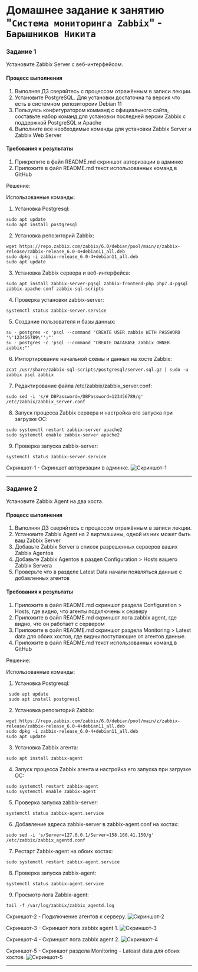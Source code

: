 # Домашнее задание к занятию "`Система мониторинга Zabbix`" - `Барышников Никита`


### Задание 1 

Установите Zabbix Server с веб-интерфейсом.

#### Процесс выполнения
1. Выполняя ДЗ сверяйтесь с процессом отражённым в записи лекции.
2. Установите PostgreSQL. Для установки достаточна та версия что есть в системном репозитороии Debian 11
3. Пользуясь конфигуратором комманд с официального сайта, составьте набор команд для установки последней версии Zabbix с поддержкой PostgreSQL и Apache
4. Выполните все необходимые команды для установки Zabbix Server и Zabbix Web Server

#### Требования к результаты 
1. Прикрепите в файл README.md скриншот авторизации в админке
2. Приложите в файл README.md текст использованных команд в GitHub

Решение:

Использованные команды:

1. Установка Postgresql:
```
sudo apt update
sudo apt install postgresql
```
2. Установка репозиторий Zabbix:
```
wget https://repo.zabbix.com/zabbix/6.0/debian/pool/main/z/zabbix-release/zabbix-release_6.0-4+debian11_all.deb
sudo dpkg -i zabbix-release_6.0-4+debian11_all.deb
sudo apt update
```
3. Установка Zabbix сервера и веб-интерфейса:
```
sudo apt install zabbix-server-pgsql zabbix-frontend-php php7.4-pgsql zabbix-apache-conf zabbix-sql-scripts
```
4. Проверка установки zabbix-server:
```
systemctl status zabbix-server.service
```
5. Создание пользователя и базы данных:
```
su - postgres -c 'psql --command "CREATE USER zabbix WITH PASSWORD '\'123456789\'';"'
su - postgres -c 'psql --command "CREATE DATABASE zabbix OWNER zabbix;"'
```
6. Импортирование начальной схемы и данных на хосте Zabbix:
```
zcat /usr/share/zabbix-sql-scripts/postgresql/server.sql.gz | sudo -u zabbix psql zabbix
```
7. Редактирование файла /etc/zabbix/zabbix_server.conf:
```
sudo sed -i 's/# DBPassword=/DBPassword=123456789/g' /etc/zabbix/zabbix_server.conf
```
8. Запуск процесcа Zabbix сервера и настройка его запуска при загрузке ОС:
```
sudo systemctl restart zabbix-server apache2
sudo systemctl enable zabbix-server apache2
```
9. Проверка запуска zabbix-server:
```
systemctl status zabbix-server.service
```

Скриншот-1 - Скриншот авторизации в админке.
![Скриншот-1](https://github.com/BaryshnikovNV/Monitoring-and-fault-tolerance/blob/main/img/9-02/9.2.1_Скриншот_авторизации_в_админке.png)

---

### Задание 2 

Установите Zabbix Agent на два хоста.

#### Процесс выполнения
1. Выполняя ДЗ сверяйтесь с процессом отражённым в записи лекции.
2. Установите Zabbix Agent на 2 виртмашины, одной из них может быть ваш Zabbix Server
3. Добавьте Zabbix Server в список разрешенных серверов ваших Zabbix Agentов
4. Добавьте Zabbix Agentов в раздел Configuration > Hosts вашего Zabbix Servera
5. Проверьте что в разделе Latest Data начали появляться данные с добавленных агентов

#### Требования к результаты 
1. Приложите в файл README.md скриншот раздела Configuration > Hosts, где видно, что агенты подключены к серверу
2. Приложите в файл README.md скриншот лога zabbix agent, где видно, что он работает с сервером
3. Приложите в файл README.md скриншот раздела Monitoring > Latest data для обоих хостов, где видны поступающие от агентов данные.
4. Приложите в файл README.md текст использованных команд в GitHub

Решение:

Использованные команды:

1. Установка Postgresql:
```
 sudo apt update
 sudo apt install postgresql
``` 
2. Установка репозиторий Zabbix:
``` 
wget https://repo.zabbix.com/zabbix/6.0/debian/pool/main/z/zabbix-release/zabbix-release_6.0-4+debian11_all.deb
sudo dpkg -i zabbix-release_6.0-4+debian11_all.deb
sudo apt update
```
3. Установка Zabbix агента:
```
sudo apt install zabbix-agent
```
4. Запуск процесcа Zabbix агента и настройка его запуска при загрузке ОС:
```
sudo systemctl restart zabbix-agent
sudo systemctl enable zabbix-agent
```
5. Проверка запуска zabbix-server:
```
systemctl status zabbix-agent.service
```
6. Добавление адреса zabbix-server в zabbix-agent.conf на хостах:
```
sudo sed -i 's/Server=127.0.0.1/Server=158.160.41.150/g' /etc/zabbix/zabbix_agentd.conf
```
7. Рестарт Zabbix-agent на обоих хостах:
```
sudo systemctl restart zabbix-agent.service
```
8. Проверка запуска zabbix-agent:
```
systemctl status zabbix-agent.service
```
9. Просмотр лога Zabbix-agent:
```
tail -f /var/log/zabbix/zabbix_agentd.log
```

Скриншот-2 - Подключение агентов к серверу.
![Скриншот-2](https://github.com/BaryshnikovNV/Monitoring-and-fault-tolerance/blob/main/img/9-02/9.2.2.1_Подключение_агентов_к_серверу.png)

Скриншот-3 - Скриншот лога zabbix agent 1.
![Скриншот-3](https://github.com/BaryshnikovNV/Monitoring-and-fault-tolerance/blob/main/img/9-02/9.2.2.2.1_Скриншот_лога_zabbix_agent_1.png)

Скриншот-4 - Скриншот лога zabbix agent 2.
![Скриншот-4](https://github.com/BaryshnikovNV/Monitoring-and-fault-tolerance/blob/main/img/9-02/9.2.2.2.2_Скриншот_лога_zabbix_agent_2.png)

Скриншот-5 - Скриншот раздела Monitoring - Lateast data для обоих хостов.
![Скриншот-5](https://github.com/BaryshnikovNV/Monitoring-and-fault-tolerance/blob/main/img/9-02/9.2.2.3_Скриншот_раздела_Monitoring-Lateast_data_для_обоих_хостов.png)

---
